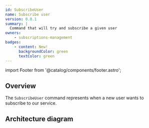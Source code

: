 ```yaml
---
id: SubscribeUser
name: Subscribe user
version: 0.0.1
summary: |
  Command that will try and subscribe a given user
owners:
    - subscriptions-management
badges:
    - content: New!
      backgroundColor: green
      textColor: green
---
```


import Footer from '@catalog/components/footer.astro';

## Overview

The `SubscribeUser` command represents when a new user wants to subscribe to our service.

## Architecture diagram

<NodeGraph />

<Footer />